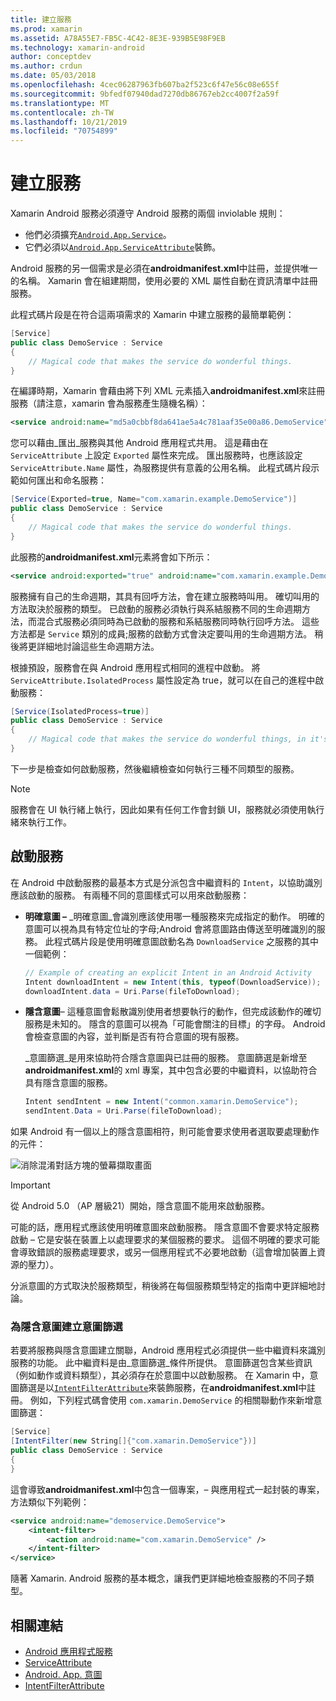 ```yaml
---
title: 建立服務
ms.prod: xamarin
ms.assetid: A78A55E7-FB5C-4C42-8E3E-939B5E98F9EB
ms.technology: xamarin-android
author: conceptdev
ms.author: crdun
ms.date: 05/03/2018
ms.openlocfilehash: 4cec06287963fb607ba2f523c6f47e56c08e655f
ms.sourcegitcommit: 9bfedf07940dad7270db86767eb2cc4007f2a59f
ms.translationtype: MT
ms.contentlocale: zh-TW
ms.lasthandoff: 10/21/2019
ms.locfileid: "70754899"
---
```

# <a name="creating-a-service"></a>建立服務

Xamarin Android 服務必須遵守 Android 服務的兩個 inviolable 規則：

- 他們必須擴充[`Android.App.Service`](xref:Android.App.Service)。
- 它們必須以[`Android.App.ServiceAttribute`](xref:Android.App.ServiceAttribute)裝飾。

Android 服務的另一個需求是必須在**androidmanifest.xml**中註冊，並提供唯一的名稱。 Xamarin 會在組建期間，使用必要的 XML 屬性自動在資訊清單中註冊服務。

此程式碼片段是在符合這兩項需求的 Xamarin 中建立服務的最簡單範例：  

```csharp
[Service]
public class DemoService : Service
{
    // Magical code that makes the service do wonderful things.
}
```

在編譯時期，Xamarin 會藉由將下列 XML 元素插入**androidmanifest.xml**來註冊服務（請注意，xamarin 會為服務產生隨機名稱）：

```xml
<service android:name="md5a0cbbf8da641ae5a4c781aaf35e00a86.DemoService" />
```

您可以藉由_匯出_服務與其他 Android 應用程式共用。 這是藉由在 `ServiceAttribute` 上設定 `Exported` 屬性來完成。 匯出服務時，也應該設定 `ServiceAttribute.Name` 屬性，為服務提供有意義的公用名稱。 此程式碼片段示範如何匯出和命名服務：

```csharp
[Service(Exported=true, Name="com.xamarin.example.DemoService")]
public class DemoService : Service
{
    // Magical code that makes the service do wonderful things.
}
```

此服務的**androidmanifest.xml**元素將會如下所示：

```xml
<service android:exported="true" android:name="com.xamarin.example.DemoService" />
```

服務擁有自己的生命週期，其具有回呼方法，會在建立服務時叫用。 確切叫用的方法取決於服務的類型。 已啟動的服務必須執行與系結服務不同的生命週期方法，而混合式服務必須同時為已啟動的服務和系結服務同時執行回呼方法。 這些方法都是 `Service` 類別的成員;服務的啟動方式會決定要叫用的生命週期方法。 稍後將更詳細地討論這些生命週期方法。

根據預設，服務會在與 Android 應用程式相同的進程中啟動。 將 `ServiceAttribute.IsolatedProcess` 屬性設定為 true，就可以在自己的進程中啟動服務：

```csharp
[Service(IsolatedProcess=true)]
public class DemoService : Service
{
    // Magical code that makes the service do wonderful things, in it's own process!
}
```

下一步是檢查如何啟動服務，然後繼續檢查如何執行三種不同類型的服務。

> [!NOTE]
> 服務會在 UI 執行緒上執行，因此如果有任何工作會封鎖 UI，服務就必須使用執行緒來執行工作。

## <a name="starting-a-service"></a>啟動服務

在 Android 中啟動服務的最基本方式是分派包含中繼資料的 `Intent`，以協助識別應該啟動的服務。 有兩種不同的意圖樣式可以用來啟動服務：

- **明確意圖 &ndash;** _明確意圖_會識別應該使用哪一種服務來完成指定的動作。 明確的意圖可以視為具有特定位址的字母;Android 會將意圖路由傳送至明確識別的服務。 此程式碼片段是使用明確意圖啟動名為 `DownloadService` 之服務的其中一個範例：

    ```csharp
    // Example of creating an explicit Intent in an Android Activity
    Intent downloadIntent = new Intent(this, typeof(DownloadService));
    downloadIntent.data = Uri.Parse(fileToDownload);
    ```

- **隱含意圖**&ndash; 這種意圖會鬆散識別使用者想要執行的動作，但完成該動作的確切服務是未知的。 隱含的意圖可以視為「可能會關注的目標」的字母。
    Android 會檢查意圖的內容，並判斷是否有符合意圖的現有服務。

    _意圖篩選_是用來協助符合隱含意圖與已註冊的服務。 意圖篩選是新增至**androidmanifest.xml**的 xml 專案，其中包含必要的中繼資料，以協助符合具有隱含意圖的服務。

    ```csharp
    Intent sendIntent = new Intent("common.xamarin.DemoService");
    sendIntent.Data = Uri.Parse(fileToDownload);
    ```

如果 Android 有一個以上的隱含意圖相符，則可能會要求使用者選取要處理動作的元件：

![消除混淆對話方塊的螢幕擷取畫面](images/creating-a-service-01.png "消除混淆對話方塊的螢幕擷取畫面")

> [!IMPORTANT]
> 從 Android 5.0 （AP 層級21）開始，隱含意圖不能用來啟動服務。

可能的話，應用程式應該使用明確意圖來啟動服務。 隱含意圖不會要求特定服務啟動 &ndash; 它是安裝在裝置上以處理要求的某個服務的要求。 這個不明確的要求可能會導致錯誤的服務處理要求，或另一個應用程式不必要地啟動（這會增加裝置上資源的壓力）。

分派意圖的方式取決於服務類型，稍後將在每個服務類型特定的指南中更詳細地討論。

### <a name="creating-an-intent-filter-for-implicit-intents"></a>為隱含意圖建立意圖篩選

若要將服務與隱含意圖建立關聯，Android 應用程式必須提供一些中繼資料來識別服務的功能。 此中繼資料是由_意圖篩選_條件所提供。 意圖篩選包含某些資訊（例如動作或資料類型），其必須存在於意圖中以啟動服務。 在 Xamarin 中，意圖篩選是以[`IntentFilterAttribute`](xref:Android.App.IntentFilterAttribute)來裝飾服務，在**androidmanifest.xml**中註冊。 例如，下列程式碼會使用 `com.xamarin.DemoService` 的相關聯動作來新增意圖篩選：

```csharp
[Service]
[IntentFilter(new String[]{"com.xamarin.DemoService"})]
public class DemoService : Service
{
}
```

這會導致**androidmanifest.xml**中包含一個專案，&ndash; 與應用程式一起封裝的專案，方法類似下列範例：

```xml
<service android:name="demoservice.DemoService">
    <intent-filter>
        <action android:name="com.xamarin.DemoService" />
    </intent-filter>
</service>
```

隨著 Xamarin. Android 服務的基本概念，讓我們更詳細地檢查服務的不同子類型。

## <a name="related-links"></a>相關連結

- [Android 應用程式服務](xref:Android.App.Service)
- [ServiceAttribute](xref:Android.App.ServiceAttribute)
- [Android. App. 意圖](xref:Android.Content.Intent)
- [IntentFilterAttribute](xref:Android.App.IntentFilterAttribute)
